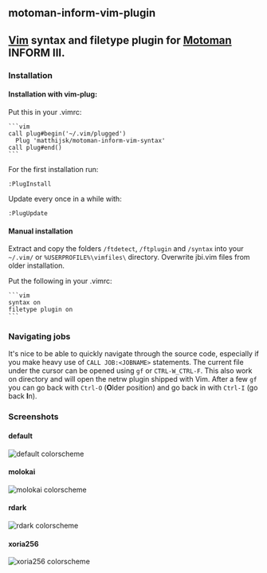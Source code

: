 ## motoman-inform-vim-plugin

## [Vim][1] syntax and filetype plugin for [Motoman][2] INFORM III.

### Installation

#### Installation with vim-plug:

Put this in your .vimrc:

    ```vim
    call plug#begin('~/.vim/plugged')
      Plug 'matthijsk/motoman-inform-vim-syntax'
    call plug#end()
    ```

For the first installation run:

    :PlugInstall

Update every once in a while with:

    :PlugUpdate

#### Manual installation

Extract and copy the folders 
`/ftdetect`, `/ftplugin` and `/syntax` 
into your 
`~/.vim/` or `%USERPROFILE%\vimfiles\` 
directory. 
Overwrite jbi.vim files from older installation.

Put the following in your .vimrc:

    ```vim
    syntax on
    filetype plugin on
    ```


### Navigating jobs

It's nice to be able to quickly navigate through the source code, especially
if you make heavy use of `CALL JOB:<JOBNAME>` statements. The current file
under the cursor can be opened using `gf` or `CTRL-W_CTRL-F`. This also work
on directory and will open the netrw plugin shipped with Vim. After a few `gf`
you can go back with `Ctrl-O` (**O**lder position) and go back in with `Ctrl-I`
(go back **I**n).

### Screenshots

#### default

![default colorscheme](https://github.com/matthijsk/motoman-inform-vim-syntax/raw/master/img/sample-default.png "default")

#### molokai

![molokai colorscheme](https://github.com/matthijsk/motoman-inform-vim-syntax/raw/master/img/sample-molokai.png "molokai")

#### rdark

![rdark colorscheme](https://github.com/matthijsk/motoman-inform-vim-syntax/raw/master/img/sample-rdark.png "rdark")

#### xoria256

![xoria256 colorscheme](https://github.com/matthijsk/motoman-inform-vim-syntax/raw/master/img/sample-xoria256.png "xoria256")

[1]: https://www.vim.org/
[2]: https://www.motoman.com/products/robots/industrial
